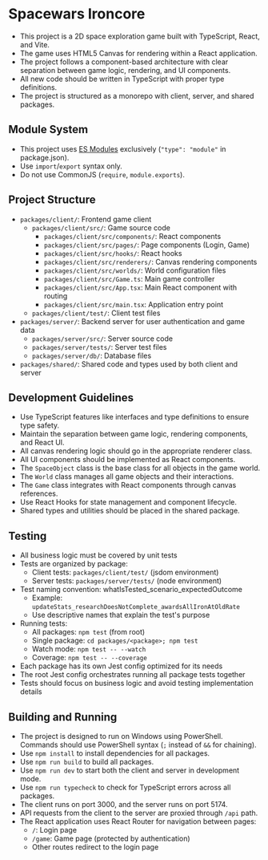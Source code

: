 # Spacewars Ironcore

- This project is a 2D space exploration game built with TypeScript, React, and Vite.
- The game uses HTML5 Canvas for rendering within a React application.
- The project follows a component-based architecture with clear separation between game logic, rendering, and UI components.
- All new code should be written in TypeScript with proper type definitions.
- The project is structured as a monorepo with client, server, and shared packages.

## Module System

- This project uses [ES Modules](https://nodejs.org/api/esm.html) exclusively (`"type": "module"` in package.json).
- Use `import`/`export` syntax only.
- Do not use CommonJS (`require`, `module.exports`).

## Project Structure
- `packages/client/`: Frontend game client
  - `packages/client/src/`: Game source code
    - `packages/client/src/components/`: React components
    - `packages/client/src/pages/`: Page components (Login, Game)
    - `packages/client/src/hooks/`: React hooks
    - `packages/client/src/renderers/`: Canvas rendering components
    - `packages/client/src/worlds/`: World configuration files
    - `packages/client/src/Game.ts`: Main game controller
    - `packages/client/src/App.tsx`: Main React component with routing
    - `packages/client/src/main.tsx`: Application entry point
  - `packages/client/test/`: Client test files
- `packages/server/`: Backend server for user authentication and game data
  - `packages/server/src/`: Server source code
  - `packages/server/tests/`: Server test files
  - `packages/server/db/`: Database files
- `packages/shared/`: Shared code and types used by both client and server

## Development Guidelines
- Use TypeScript features like interfaces and type definitions to ensure type safety.
- Maintain the separation between game logic, rendering components, and React UI.
- All canvas rendering logic should go in the appropriate renderer class.
- All UI components should be implemented as React components.
- The `SpaceObject` class is the base class for all objects in the game world.
- The `World` class manages all game objects and their interactions.
- The `Game` class integrates with React components through canvas references.
- Use React Hooks for state management and component lifecycle.
- Shared types and utilities should be placed in the shared package.

## Testing
- All business logic must be covered by unit tests
- Tests are organized by package:
  - Client tests: `packages/client/test/` (jsdom environment)
  - Server tests: `packages/server/tests/` (node environment)
- Test naming convention: whatIsTested_scenario_expectedOutcome
  - Example: `updateStats_researchDoesNotComplete_awardsAllIronAtOldRate`
  - Use descriptive names that explain the test's purpose
- Running tests:
  - All packages: `npm test` (from root)
  - Single package: `cd packages/<package>; npm test`
  - Watch mode: `npm test -- --watch`
  - Coverage: `npm test -- --coverage`
- Each package has its own Jest config optimized for its needs
- The root Jest config orchestrates running all package tests together
- Tests should focus on business logic and avoid testing implementation details

## Building and Running
- The project is designed to run on Windows using PowerShell. Commands should use PowerShell syntax (`;` instead of `&&` for chaining).
- Use `npm install` to install dependencies for all packages.
- Use `npm run build` to build all packages.
- Use `npm run dev` to start both the client and server in development mode.
- Use `npm run typecheck` to check for TypeScript errors across all packages.
- The client runs on port 3000, and the server runs on port 5174.
- API requests from the client to the server are proxied through `/api` path.
- The React application uses React Router for navigation between pages:
  - `/`: Login page
  - `/game`: Game page (protected by authentication)
  - Other routes redirect to the login page
